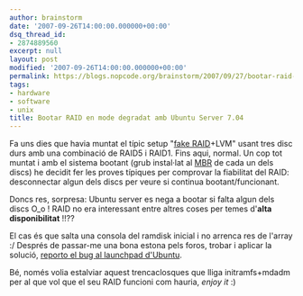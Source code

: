 ```yaml
---
author: brainstorm
date: '2007-09-26T14:00:00.000000+00:00'
dsq_thread_id:
- 2874889560
excerpt: null
layout: post
modified: '2007-09-26T14:00:00.000000+00:00'
permalink: https://blogs.nopcode.org/brainstorm/2007/09/27/bootar-raid-en-mode-degradat-amb-ubuntu-server-704/
tags:
- hardware
- software
- unix
title: Bootar RAID en mode degradat amb Ubuntu Server 7.04
---
```


Fa uns dies que havia muntat el típic setup "[fake RAID][1]+LVM" usant tres disc durs amb una combinació de RAID5 i RAID1. Fins aqui, normal. Un cop tot muntat i amb el sistema bootant (grub instal·lat al [MBR][2] de cada un dels discs) he decidit fer les proves típiques per comprovar la fiabilitat del RAID: desconnectar algun dels discs per veure si continua bootant/funcionant.

Doncs res, sorpresa: Ubuntu server es nega a bootar si falta algun dels discs O_o ! RAID no era interessant entre altres coses per temes d'**alta disponibilitat** !!?? 

El cas és que salta una consola del ramdisk inicial i no arrenca res de l'array :/ Després de passar-me una bona estona pels foros, trobar i aplicar la solució, [reporto el bug al launchpad d'Ubuntu][3].

Bé, només volia estalviar aquest trencaclosques que lliga initramfs+mdadm per al que vol que el seu RAID funcioni com hauria, *enjoy it* :)

 [1]: http://en.wikipedia.org/wiki/Fakeraid#Software_RAID
 [2]: http://en.wikipedia.org/wiki/Master_boot_record
 [3]: https://bugs.launchpad.net/bugs/108971